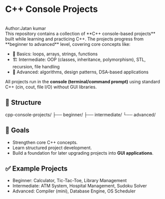 # C++ Console Projects
<br>
Author:Jatan kumar
<br>
This repository contains a collection of **C++ console-based projects** built while learning and practicing C++.  
The projects progress from **beginner to advanced** level, covering core concepts like:

- 📘 Basics: loops, arrays, strings, functions  
- 🏗️ Intermediate: OOP (classes, inheritance, polymorphism), STL, recursion, file handling  
- 🚀 Advanced: algorithms, design patterns, DSA-based applications  

All projects run in the **console (terminal/command prompt)** using standard C++ (cin, cout, file I/O) without GUI libraries.  

## 📂 Structure
cpp-console-projects/
├── beginner/
├── intermediate/
└── advanced/

## 🎯 Goals
- Strengthen core C++ concepts.  
- Learn structured project development.  
- Build a foundation for later upgrading projects into **GUI applications**.  

## ✅ Example Projects
- Beginner: Calculator, Tic-Tac-Toe, Library Management  
- Intermediate: ATM System, Hospital Management, Sudoku Solver  
- Advanced: Compiler (mini), Database Engine, OS Scheduler  
